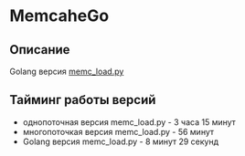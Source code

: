 # MemcaheGo

## Описание

Golang версия [memc_load.py](https://github.com/vimagik/Concurrency)

## Тайминг работы версий

- однопоточная версия memc_load.py - 3 часа 15 минут
- многопоточкая версия memc_load.py - 56 минут
- Golang версия memc_load.py - 8 минут 29 секунд
